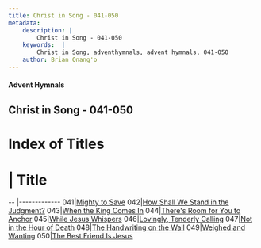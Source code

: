 ```yaml
---
title: Christ in Song - 041-050
metadata:
    description: |
        Christ in Song - 041-050
    keywords:  |
        Christ in Song, adventhymnals, advent hymnals, 041-050
    author: Brian Onang'o
---
```


#### Advent Hymnals
## Christ in Song - 041-050

# Index of Titles
# | Title                        
-- |-------------
041|[Mighty to Save](/christ-in-song/CIS/001-100/041-050/Mighty-to-Save)
042|[How Shall We Stand in the Judgment?](/christ-in-song/CIS/001-100/041-050/How-Shall-We-Stand-in-the-Judgment)
043|[When the King Comes In](/christ-in-song/CIS/001-100/041-050/When-the-King-Comes-In)
044|[There's Room for You to Anchor](/christ-in-song/CIS/001-100/041-050/There's-Room-for-You-to-Anchor)
045|[While Jesus Whispers](/christ-in-song/CIS/001-100/041-050/While-Jesus-Whispers)
046|[Lovingly, Tenderly Calling](/christ-in-song/CIS/001-100/041-050/Lovingly,-Tenderly-Calling)
047|[Not in the Hour of Death](/christ-in-song/CIS/001-100/041-050/Not-in-the-Hour-of-Death)
048|[The Handwriting on the Wall](/christ-in-song/CIS/001-100/041-050/The-Handwriting-on-the-Wall)
049|[Weighed and Wanting](/christ-in-song/CIS/001-100/041-050/Weighed-and-Wanting)
050|[The Best Friend Is Jesus](/christ-in-song/CIS/001-100/041-050/The-Best-Friend-Is-Jesus)